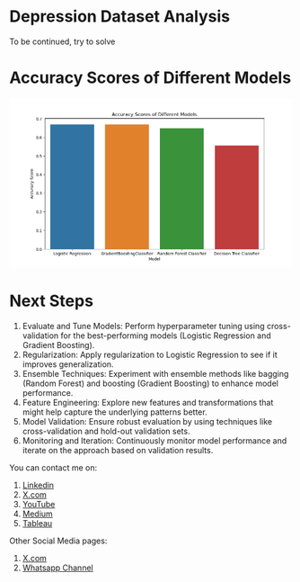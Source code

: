 # Depression Dataset Analysis
To be continued, try to solve
# Accuracy Scores of Different Models
![image alt](https://github.com/Saimoguloju/Depression-Dataset-Analysis/blob/master/Accuracy%20Scores%20of%20Different%20Models.png)

# Next Steps
1. Evaluate and Tune Models: Perform hyperparameter tuning using cross-validation for the best-performing models (Logistic Regression and Gradient Boosting).
2. Regularization: Apply regularization to Logistic Regression to see if it improves generalization.
3. Ensemble Techniques: Experiment with ensemble methods like bagging (Random Forest) and boosting (Gradient Boosting) to enhance model performance.
4. Feature Engineering: Explore new features and transformations that might help capture the underlying patterns better.
5. Model Validation: Ensure robust evaluation by using techniques like cross-validation and hold-out validation sets.
6. Monitoring and Iteration: Continuously monitor model performance and iterate on the approach based on validation results.

You can contact me on:
1. [Linkedin](https://www.linkedin.com/in/moguloju-sai-2b060b228)
2. [X.com](https://twitter.com/MogulojuSai2)
3. [YouTube](https://www.youtube.com/@Moguloju_Sai)
4. [Medium](https://medium.com/@saimoguloju2)
5. [Tableau](https://public.tableau.com/app/profile/moguloju.sai)
  
Other Social Media pages:
1. [X.com](https://twitter.com/SmartMachines1?t=mZg1j9Z_V8WWzvlkl4027Q&s=09)
2. [Whatsapp Channel](https://www.whatsapp.com/channel/0029Va9NAvs1SWstruaF3x41)

